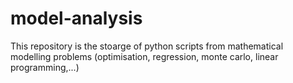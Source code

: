 # model-analysis
This repository is the stoarge of python scripts from mathematical modelling problems (optimisation, regression, monte carlo, linear programming,...)
